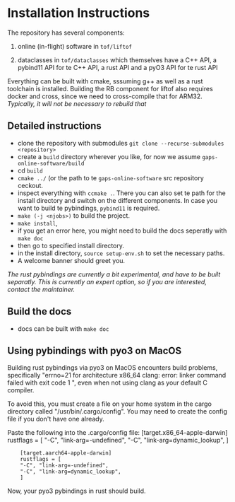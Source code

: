 # Installation lnstructions

The repository has several components:

1. online (in-flight) software in `tof/liftof`

2. dataclasses in `tof/dataclasses` which themselves have a C++ API, 
a pybind11 API for te C++ API, a rust API and a pyO3 API for te rust
API

Everything can be built with cmake, sssuming g++ as well as a rust toolchain
is installed. Building the RB component for liftof also requires docker and 
cross, since we need to cross-compile that for ARM32. _Typically, it will not 
be necessary to rebuild that_

## Detailed instructions

* clone the repository with submodules `git clone --recurse-submodules <repository>`
* create a `build` directory wherever you like, for now we assume `gaps-online-software/build`
* cd `build` 
* `cmake ../` (or the path to te `gaps-online-software` src repository ceckout.
* inspect everything with `ccmake .`. There you can also set te path for the
install directory and switch on the different components. In case you want 
to build te pybindings, `pybind11` is required.
* `make (-j <njobs>)` to build the project.
* `make install`,
* if you get an error here, you might need to build the docs seperatly with `make doc`
* then go to specified install directory.
* in the install directory, `source setup-env.sh` to set the necessary paths.
* A welcome banner should greet you.

_The rust pybindings are currently a bit experimental, and have to be built separatly. This is currently an expert option, so if you are interested, contact the maintainer._

## Build the docs

* docs can be built with `make doc`

## Using pybindings with pyo3 on MacOS

Building rust pybindings via pyo3 on MacOS encounters build problems, specifically "errno=21 for architecture x86_64
clang: error: linker command failed with exit code 1 ", even when not using clang as your default C compiler. 

To avoid this, you must create a file on your home system in the cargo directory called "/usr/bin/.cargo/config". You may need to create the config file if you don't have one already. 

Paste the following into the .cargo/config file: 
        [target.x86_64-apple-darwin]
        rustflags = [
        "-C", "link-arg=-undefined",
        "-C", "link-arg=dynamic_lookup",
        ]

        [target.aarch64-apple-darwin]
        rustflags = [
        "-C", "link-arg=-undefined",
        "-C", "link-arg=dynamic_lookup",
        ]
Now, your pyo3 pybindings in rust should build. 
